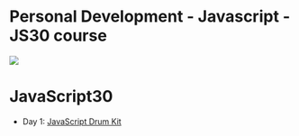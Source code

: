 # Personal Development - Javascript - JS30 course
![](https://javascript30.com/images/JS3-social-share.png)

# JavaScript30

- Day 1: [JavaScript Drum Kit](http://htmlpreview.github.com/?https://github.com/matt-harris/pd-js-js30/01%20-%20Javascript%20Drum%20Kit/)
